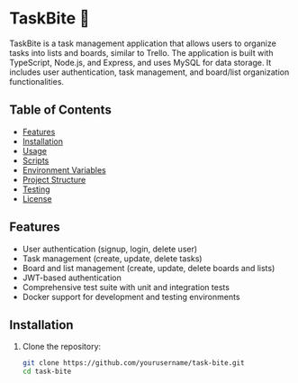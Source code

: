 # TaskBite 🍏

TaskBite is a task management application that allows users to organize tasks into lists and boards, similar to Trello. The application is built with TypeScript, Node.js, and Express, and uses MySQL for data storage. It includes user authentication, task management, and board/list organization functionalities.

## Table of Contents

- [Features](#features)
- [Installation](#installation)
- [Usage](#usage)
- [Scripts](#scripts)
- [Environment Variables](#environment-variables)
- [Project Structure](#project-structure)
- [Testing](#testing)
- [License](#license)

## Features

- User authentication (signup, login, delete user)
- Task management (create, update, delete tasks)
- Board and list management (create, update, delete boards and lists)
- JWT-based authentication
- Comprehensive test suite with unit and integration tests
- Docker support for development and testing environments

## Installation

1. Clone the repository:
   ```bash
   git clone https://github.com/yourusername/task-bite.git
   cd task-bite
